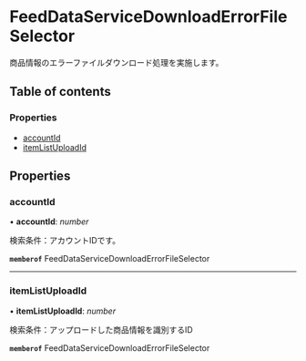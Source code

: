 # FeedDataServiceDownloadErrorFileSelector


<div lang=\"ja\">商品情報のエラーファイルダウンロード処理を実施します。</div> 

## Table of contents

### Properties

- [accountId](feeddataservicedownloaderrorfileselector.md#accountid)
- [itemListUploadId](feeddataservicedownloaderrorfileselector.md#itemlistuploadid)

## Properties

### accountId

• **accountId**: *number*

<div lang=\"ja\">検索条件：アカウントIDです。</div> 

**`memberof`** FeedDataServiceDownloadErrorFileSelector

___

### itemListUploadId

• **itemListUploadId**: *number*

<div lang=\"ja\">検索条件：アップロードした商品情報を識別するID</div> 

**`memberof`** FeedDataServiceDownloadErrorFileSelector
